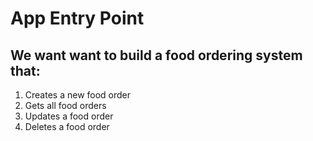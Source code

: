 # App Entry Point
## We want want to build a food ordering system that:

1. Creates a new food order
2.  Gets all food orders
3. Updates a food order
4. Deletes a food order

